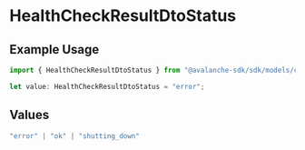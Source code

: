 # HealthCheckResultDtoStatus

## Example Usage

```typescript
import { HealthCheckResultDtoStatus } from "@avalanche-sdk/sdk/models/components";

let value: HealthCheckResultDtoStatus = "error";
```

## Values

```typescript
"error" | "ok" | "shutting_down"
```